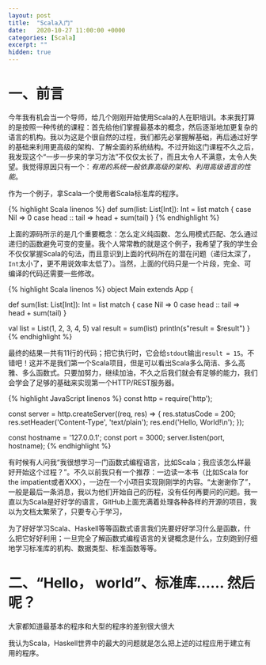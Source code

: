 ```yaml
---
layout: post
title:  "Scala入门"
date:   2020-10-27 11:00:00 +0000
categories: [Scala]
excerpt: ""
hidden: true
---
```


# 一、前言
今年我有机会当一个导师，给几个刚刚开始使用Scala的人在职培训。本来我打算的是按照一种传统的课程：首先给他们掌握最基本的概念，然后逐渐地加更复杂的语言的机构。我以为这是个很自然的过程，我们都先必掌握解基础，再后通过好学的基础来利用更高级的架构、了解全面的系统结构。不过开始这门课程不久之后，我发现这个“一步一步来的学习方法”不仅仅太长了，而且太令人不满意，太令人失望。我觉得原因只有一个：_有用的系统一般依靠高级的架构、利用高级语言的性能_。

作为一个例子，拿Scala一个使用者Scala标准库的程序。

{% highlight Scala linenos %}
def sum(list: List[Int]): Int = list match {
  case Nil          => 0
  case head :: tail => head + sum(tail)
}
{% endhighlight %}

上面的源码所示的是几个重要概念：怎么定义纯函数、怎么用模式匹配、怎么通过递归的函数避免可变的变量。我个人常常教的就是这个例子，我希望了我的学生会不仅仅掌握Scala的句法，而且意识到上面的代码所在的潜在问题（递归太深了，`Int`太小了，更不用说效率太低了）。当然，上面的代码只是一个片段，完全、可编译的代码还需要一些修改。

{% highlight Scala linenos %}
object Main extends App {

  def sum(list: List[Int]): Int = list match {
    case Nil          => 0
    case head :: tail => head + sum(tail)
  }

  val list = List(1, 2, 3, 4, 5)
  val result = sum(list)
  println(s"result = $result")
}
{% endhighlight %}

最终的结果一共有11行的代码；把它执行时，它会给`stdout`输出`result = 15`。不错吧！这并不是我们第一个Scala项目，但是可以看出Scala多么简洁、多么高雅、多么函数式。只要加努力，继续加油，不久之后我们就会有足够的能力，我们会学会了足够的基础来实现第一个HTTP/REST服务器。

{% highlight JavaScript linenos %}
const http = require('http');

const server = http.createServer((req, res) => {
    res.statusCode = 200;
    res.setHeader('Content-Type', 'text/plain');
    res.end('Hello, World!\n');
});

const hostname = '127.0.0.1';
const port = 3000;
server.listen(port, hostname);
{% endhighlight %}




有时候有人问我“我很想学习一门函数式编程语言，比如Scala；我应该怎么样最好开始这个过程？”。不久以前我只有一个推荐：一边读一本书（比如Scala for the impatient或者XXX），一边在一个小项目实现刚刚学的内容。“太谢谢你了”，一般是最后一条消息，我以为他们开始自己的历程，没有任何再要问的问题。我一直以为Scala是好好学的语言，GitHub上面充满着处理各种各样的开源的项目，我以为文档太繁荣了，只要专心于学习，

为了好好学习Scala、Haskell等等函数式语言我们先要好好学习什么是函数，什么把它好好利用；一旦完全了解函数式编程语言的关键概念是什么，立刻跑到仔细地学习标准库的机构、数据类型、标准函数等等。


# 二、“Hello， world”、标准库…… 然后呢？


大家都知道最基本的程序和大型的程序的差别很大很大


我认为Scala，Haskell世界中的最大的问题就是怎么把上述的过程应用于建立有用的程序。
